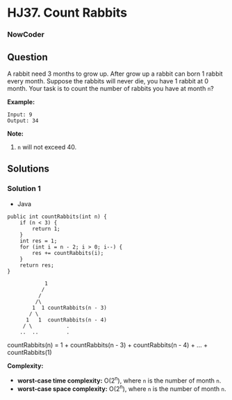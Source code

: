 # HJ37. Count Rabbits

### NowCoder

## Question

A rabbit need 3 months to grow up. After grow up a rabbit can born 1 rabbit every month. Suppose the rabbits will never die, you have 1 rabbit at 0 month. Your task is to count the number of rabbits you have at month `n`?

**Example:**
```
Input: 9
Output: 34
```

**Note:**
1. `n` will not exceed 40.


## Solutions

### Solution 1

* Java
```
public int countRabbits(int n) {
    if (n < 3) {
        return 1;
    }
    int res = 1;
    for (int i = n - 2; i > 0; i--) {
        res += countRabbits(i);
    }
    return res;
}
```

```
            1
           /
          /
         /\
        1  1 countRabbits(n - 3)
       / \
      1   1  countRabbits(n - 4)
     / \           .
    ..  ..         . 
```

countRabbits(n) = 1 + countRabbits(n - 3) + countRabbits(n - 4) + ... + countRabbits(1)

**Complexity:**

* **worst-case time complexity:** O(2<sup>n</sup>), where `n` is the number of month `n`.
* **worst-case space complexity:** O(2<sup>n</sup>), where `n` is the number of month `n`.
